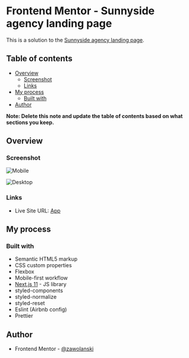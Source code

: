 # Frontend Mentor - Sunnyside agency landing page

This is a solution to the [Sunnyside agency landing page](https://www.frontendmentor.io/challenges/sunnyside-agency-landing-page-7yVs3B6ef).

## Table of contents

- [Overview](#overview)
  - [Screenshot](#screenshot)
  - [Links](#links)
- [My process](#my-process)
  - [Built with](#built-with)
- [Author](#author)

**Note: Delete this note and update the table of contents based on what sections you keep.**

## Overview

### Screenshot

![Mobile](https://github.com/zawolanski/sunnyside-agency-landing-page/assets/61630877/cc020882-1546-4871-99af-765530fb3e66)

![Desktop](https://github.com/zawolanski/sunnyside-agency-landing-page/assets/61630877/97fe13fd-682c-4467-8802-210f07e6914f)

### Links

- Live Site URL: [App](https://sunnyside-agency-landing-page-qc5mcmjma-zawolanski.vercel.app/)

## My process

### Built with

- Semantic HTML5 markup
- CSS custom properties
- Flexbox
- Mobile-first workflow
- [Next.js 11](https://nextjs.org/) - JS library
- styled-components
- styled-normalize
- styled-reset
- Eslint (Airbnb config)
- Prettier

## Author

- Frontend Mentor - [@zawolanski](https://www.frontendmentor.io/profile/zawolanski)

